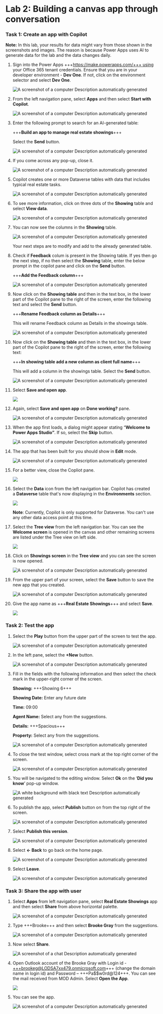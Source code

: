 # **Lab 2: Building a canvas app through conversation** 

### **Task 1: Create an app with Copilot**

**Note:** In this lab, your results for data might vary from those shown
in the screenshots and images. The reason is because Power Apps uses AI
to generate data for the lab and the data changes daily.

1.  Sign into the Power
    Apps +++https://make.powerapps.com/+++ using
    your Office 365 tenant credentials. Ensure that you are in your developer environment - **Dev One**. If
    not, click on the environment selector and select **Dev One**.

    ![A screenshot of a computer Description automatically generated](./media/image1.2.png)

2.  From the left navigation pane, select **Apps** and then select **Start with Copilot**.

     ![A screenshot of a computer Description automatically generated](./media/image1.3.png)

3.  Enter the following prompt to search for an AI-generated table:
    
     +++**Build an app to manage real estate showings**+++
    
     Select the **Send** button.
    
     ![A screenshot of a computer Description automatically generated](./media/image1.4.png)

4.  If you come across any pop-up, close it.

     ![A screenshot of a computer Description automatically generated](./media/image3.png)

5.  Copilot creates one or more Dataverse tables with data that includes
    typical real estate tasks.

     ![A screenshot of a computer Description automatically generated](./media/image1.5.png)

6.  To see more information, click on three dots of the **Showing** table and
    select **View data**.

     ![A screenshot of a computer Description automatically generated](./media/image1.6.png)

7.  You can now see the columns in the **Showing** table.

     ![A screenshot of a computer Description automatically generated](./media/image1.7.png)
    
     Your next steps are to modify and add to the already generated table.

8.  Check if **Feedback** colum is present in the Showing table. If yes then go the next step, if no then select the **Showing** table, enter the below prompt in the copilot pane and click on the **Send** button.

    +++**Add the Feedback column**+++

     ![A screenshot of a computer Description automatically generated](./media/image1.8.png)
    
9.  Now click on the **Showing table** and then in the text box, in the
    lower part of the Copilot pane to the right of the screen, enter the
    following text and select the **Send** button.

     +++**Rename Feedback column as Details**+++
    
     This will rename Feedback column as Details in the showings table.
    
     ![A screenshot of a computer Description automatically generated](./media/image1.8.1.png)

10.  Now click on the **Showing table** and then in the text box, in the
    lower part of the Copilot pane to the right of the screen, enter the
    following text:

     +++**In showing table add a new column as client full name**+++
    
     This will add a column in the showings table. Select
     the **Send** button.
    
     ![A screenshot of a computer Description automatically generated](./media/image1.9.png)

11. Select **Save and open app**.

     ![](./media/image1.10.png)

12. Again, select **Save and open app** on **Done working?** pane.

     ![A screenshot of a computer Description automatically generated](./media/image10.png)

13. When the app first loads, a dialog might appear stating “**Welcome
    to Power Apps Studio”**. If so, select the **Skip** button.

     ![A screenshot of a computer Description automatically generated](./media/image1.12.png)

14. The app that has been built for you should show in **Edit** mode.

     ![A screenshot of a computer Description automatically generated](./media/image1.13.png)

15. For a better view, close the Copliot pane.

     ![](./media/image1.14.png)

16. Select the **Data** icon from the left navigation bar. Copilot has
    created a **Dataverse** table that's now displaying in
    the **Environments** section.

     ![](./media/image1.15.png)
    
     **Note**: Currently, Copilot is only supported for Dataverse. You
     can't use any other data access point at this time.

17. Select the **Tree view** from the left navigation bar. You can see
    the **Welcome screen** is opened in the canvas and other remaining
    screens are listed under the Tree view on left side.

     ![](./media/image1.16.png)

18. Click on **Showings screen** in the **Tree view** and you can see
    the screen is now opened.

     ![A screenshot of a computer Description automatically generated](./media/image1.17.png)

19. From the upper part of your screen, select the **Save** button to
    save the new app that you created.

     ![A screenshot of a computer Description automatically generated](./media/image1.18.png)

20. Give the app name as +++**Real Estate Showings**+++ and select **Save**.

     ![](./media/image18.png)

### **Task 2: Test the app**

1.  Select the **Play** button from the upper part of the screen to test
    the app.

     ![A screenshot of a computer Description automatically generated](./media/image2.1.png)

2.  In the left pane, select the **+New** button.

    ![A screenshot of a computer Description automatically generated](./media/image2.2.png)

3.  Fill in the fields with the following information and then select
    the check mark in the upper-right corner of the screen.

     **Showing:** +++Showing 6+++
    
     **Showing Date:** Enter any future date
    
     **Time:** 09:00
    
     **Agent Name:** Select any from the suggestions.
    
     **Details:** +++Spacious+++
    
     **Property:** Select any from the suggestions.
   
     ![A screenshot of a computer Description automatically generated](./media/image2.3.png)

4.  To close the test window, select cross mark at the top right corner
    of the screen.

     ![A screenshot of a computer Description automatically generated](./media/image2.4.png)

5.  You will be navigated to the editing window. Select **Ok** on the
    ‘**Did you know**’ pop-up window.

     ![A white background with black text Description automatically generated](./media/image23.png)

6.  To publish the app, select **Publish** button on from the top right
    of the screen.

    ![A screenshot of a computer Description automatically generated](./media/image2.6.png)

7.  Select **Publish this version**.

    ![A screenshot of a computer Description automatically generated](./media/image25.png)

8.  Select **<- Back** to go back on the home page.

     ![A screenshot of a computer Description automatically generated](./media/image26.png)

9.  Select **Leave**.

     ![A screenshot of a computer Description automatically generated](./media/image27.png)

### **Task 3: Share the app with user**

1.  Select **Apps** from left navigation pane, select **Real Estate
    Showings** app and then select **Share** from above horizontal
    palette.

     ![A screenshot of a computer Description automatically generated](./media/image28.png)

2.  Type +++Brooke+++ and then select **Brooke Gray** from the suggestions.

    ![A screenshot of a computer Description automatically generated](./media/image3.2.1.png)

3.  Now select **Share**.

    ![A screenshot of a chat Description automatically generated](./media/image3.3.1.png)

4.  Open Outlook account of the Brooke Gray with Login id -
    +++brookeg@LODSA7xx479.onmicrosoft.com+++ (change the domain name in login id) and Password – +++Pa$$w0rd@124+++.
    You can see the mail received from MOD Admin. Select **Open the
    App**.

     ![](./media/image3.4.1.png)

5.  You can see the app.

    ![A screenshot of a computer Description automatically generated](./media/image32.png)
